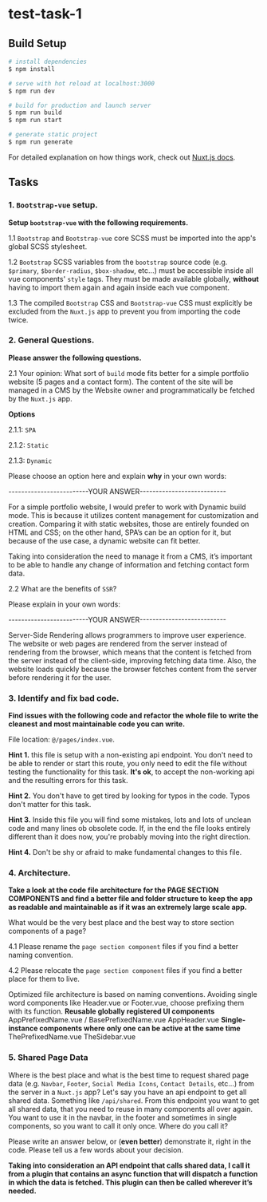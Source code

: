 # test-task-1

## Build Setup

```bash
# install dependencies
$ npm install

# serve with hot reload at localhost:3000
$ npm run dev

# build for production and launch server
$ npm run build
$ npm run start

# generate static project
$ npm run generate
```

For detailed explanation on how things work, check out [Nuxt.js docs](https://nuxtjs.org).

## Tasks

### 1. `Bootstrap-vue` setup.

**Setup `bootstrap-vue` with the following requirements.**

1.1 `Bootstrap` and `Bootstrap-vue` core SCSS must be imported into the app's global SCSS stylesheet.

1.2 `Bootstrap` SCSS variables from the `bootstrap` source code (e.g. `$primary`, `$border-radius`, `$box-shadow`, etc...) must be accessible inside all vue components' `style` tags. They must be made available globally, **without** having to import them again and again inside each vue component.

1.3 The compiled `Bootstrap` CSS and `Bootstrap-vue` CSS must explicitly be excluded from the `Nuxt.js` app to prevent you from importing the code twice.

### 2. General Questions.

**Please answer the following questions.**

2.1 Your opinion: What sort of `build` mode fits better for a simple portfolio website (5 pages and a contact form). The content of the site will be managed in a CMS by the Website owner and programmatically be fetched by the `Nuxt.js` app.

**Options**

2.1.1: `SPA`

2.1.2: `Static`

2.1.3: `Dynamic`

Please choose an option here and explain **why** in your own words:

-------------------------YOUR ANSWER---------------------------

For a simple portfolio website, I would prefer to work with Dynamic build mode. This is because it utilizes content management for customization and creation. Comparing it with static websites, those are entirely founded on HTML and CSS; on the other hand, SPA’s can be an option for it, but because of the use case, a dynamic website can fit better. 

Taking into consideration the need to manage it from a CMS, it’s important to be able to handle any change of information and fetching contact form data.


2.2 What are the benefits of `SSR`?

Please explain in your own words:

-------------------------YOUR ANSWER---------------------------

Server-Side Rendering allows programmers to improve user experience. The website or web pages are rendered from the server instead of rendering from the browser, which means that the content is fetched from the server instead of the client-side, improving fetching data time. Also, the website loads quickly because the browser fetches content from the server before rendering it for the user.

### 3. Identify and fix bad code.

**Find issues with the following code and refactor the whole file to write the cleanest and most maintainable code you can write.**

File location: `@/pages/index.vue`.

**Hint 1.** this file is setup with a non-existing api endpoint. You don't need to be able to render or start this route, you only need to edit the file without testing the functionality for this task. **It's ok**, to accept the non-working api and the resulting errors for this task.

**Hint 2.** You don't have to get tired by looking for typos in the code. Typos don't matter for this task.

**Hint 3.** Inside this file you will find some mistakes, lots and lots of unclean code and many lines ob obsolete code. If, in the end the file looks entirely different than it does now, you're probably moving into the right direction.

**Hint 4.** Don't be shy or afraid to make fundamental changes to this file.

### 4. Architecture.

**Take a look at the code file architecture for the PAGE SECTION COMPONENTS and find a better file and folder structure to keep the app as readable and maintainable as if it was an extremely large scale app.**

What would be the very best place and the best way to store section components of a page?

4.1 Please rename the `page section component` files if you find a better naming convention.

4.2 Please relocate the `page section component` files if you find a better place for them to live.

Optimized file architecture is based on naming conventions. Avoiding single word components like Header.vue or Footer.vue, choose prefixing them with its function.
**Reusable globally registered UI components**
AppPrefixedName.vue / BasePrefixedName.vue
AppHeader.vue
**Single-instance components where only one can be active at the same time**
ThePrefixedName.vue
TheSidebar.vue


### 5. Shared Page Data

Where is the best place and what is the best time to request shared page data (e.g. `Navbar`, `Footer`, `Social Media Icons`, `Contact Details`, etc...) from the server in a `Nuxt.js` app? Let's say you have an api endpoint to get all shared data. Something like `/api/shared`. From this endpoint you want to get all shared data, that you need to reuse in many components all over again. You want to use it in the navbar, in the footer and sometimes in single components, so you want to call it only once. Where do you call it?

Please write an answer below, or (**even better**) demonstrate it, right in the code. Please tell us a few words about your decision.

**Taking into consideration an API endpoint that calls shared data, I call it from a plugin that contains an async function that will dispatch a function in which the data is fetched. This plugin can then be called wherever it’s needed.**